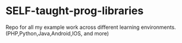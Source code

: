 SELF-taught-prog-libraries
==========================

Repo for all my example work across different learning environments. (PHP,Python,Java,Android,IOS, and more)
